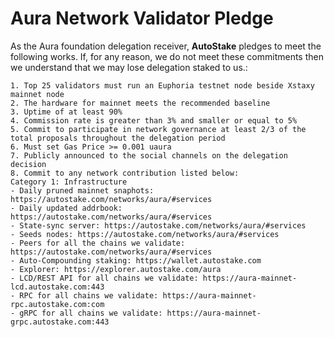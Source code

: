 
# Aura Network Validator Pledge

As the Aura foundation delegation receiver, **AutoStake** pledges to meet the following works. If, for any reason, we do not meet these commitments then we understand that we may lose delegation staked to us.:

    1. Top 25 validators must run an Euphoria testnet node beside Xstaxy mainnet node
    2. The hardware for mainnet meets the recommended baseline    
    3. Uptime of at least 90%
    4. Commission rate is greater than 3% and smaller or equal to 5%
    5. Commit to participate in network governance at least 2/3 of the total proposals throughout the delegation period
    6. Must set Gas Price >= 0.001 uaura
    7. Publicly announced to the social channels on the delegation decision
    8. Commit to any network contribution listed below:
    Category 1: Infrastructure
    - Daily pruned mainnet snaphots: https://autostake.com/networks/aura/#services
    - Daily updated addrbook: https://autostake.com/networks/aura/#services
    - State-sync server: https://autostake.com/networks/aura/#services
    - Seeds nodes: https://autostake.com/networks/aura/#services
    - Peers for all the chains we validate: https://autostake.com/networks/aura/#services
    - Auto-Compounding staking: https://wallet.autostake.com
    - Explorer: https://explorer.autostake.com/aura
    - LCD/REST API for all chains we validate: https://aura-mainnet-lcd.autostake.com:443
    - RPC for all chains we validate: https://aura-mainnet-rpc.autostake.com:com
    - gRPC for all chains we validate: https://aura-mainnet-grpc.autostake.com:443
